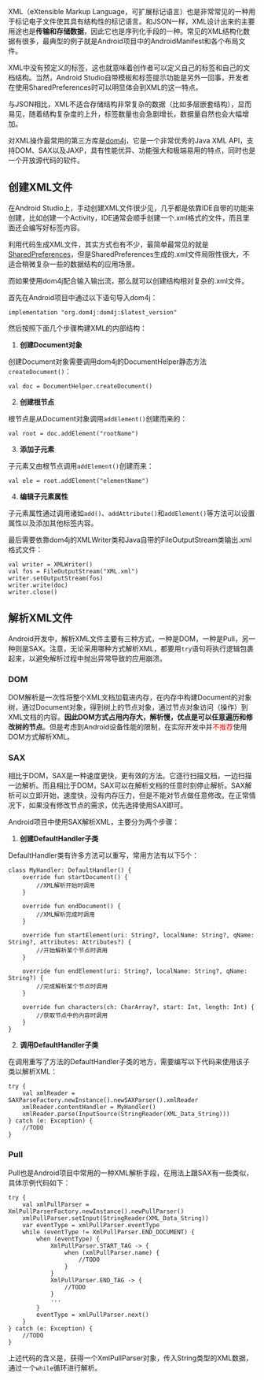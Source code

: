 XML（eXtensible Markup Language，可扩展标记语言）也是非常常见的一种用于标记电子文件使其具有结构性的标记语言。和JSON一样，XML设计出来的主要用途也是**传输和存储数据**，因此它也是序列化手段的一种。常见的XML结构化数据有很多，最典型的例子就是Android项目中的AndroidManifest和各个布局文件。

XML中没有预定义的标签，这也就意味着创作者可以定义自己的标签和自己的文档结构。当然，Android Studio自带模板和标签提示功能是另外一回事，开发者在使用SharedPreferences时可以明显体会到XML的这一特点。

与JSON相比，XML不适合存储结构非常复杂的数据（比如多层嵌套结构），显而易见，随着结构复杂度的上升，标签数量也会急剧增长，数据量自然也会大幅增加。

对XML操作最常用的第三方库是[dom4j](https://search.maven.org/artifact/org.dom4j/dom4j)，它是一个非常优秀的Java XML API，支持DOM、SAX以及JAXP，具有性能优异、功能强大和极端易用的特点，同时也是一个开放源代码的软件。

## 创建XML文件

在Android Studio上，手动创建XML文件很少见，几乎都是依靠IDE自带的功能来创建，比如创建一个Activity，IDE通常会顺手创建一个.xml格式的文件，而且里面还会编写好标签内容。

利用代码生成XML文件，其实方式也有不少，最简单最常见的就是[SharedPreferences](Android/sp)，但是SharedPreferences生成的.xml文件局限性很大，不适合稍微复杂一些的数据结构的应用场景。

而如果使用dom4j配合输入输出流，那么就可以创建结构相对复杂的.xml文件。

首先在Android项目中通过以下语句导入dom4j：

```
implementation "org.dom4j:dom4j:$latest_version"
```

然后按照下面几个步骤构建XML的内部结构：

1. **创建Document对象**

创建Document对象需要调用dom4j的DocumentHelper静态方法`createDocument()`：

```
val doc = DocumentHelper.createDocument()
```

2. **创建根节点**

根节点是从Document对象调用`addElement()`创建而来的：

```
val root = doc.addElement("rootName")
```

3. **添加子元素**

子元素又由根节点调用`addElement()`创建而来：

```
val ele = root.addElement("elementName")
```

4. **编辑子元素属性**

子元素属性通过调用诸如`add()`、`addAttribute()`和`addElement()`等方法可以设置属性以及添加其他标签内容。

最后需要依靠dom4j的XMLWriter类和Java自带的FileOutputStream类输出.xml格式文件：

```
val writer = XMLWriter()
val fos = FileOutputStream("XML.xml")
writer.setOutputStream(fos)
writer.write(doc)
writer.close()
```

## 解析XML文件

Android开发中，解析XML文件主要有三种方式，一种是DOM，一种是Pull，另一种则是SAX。注意，无论采用哪种方式解析XML，都要用`try`语句将执行逻辑包裹起来，以避免解析过程中抛出异常导致的应用崩溃。

### DOM

DOM解析是一次性将整个XML文档加载进内存，在内存中构建Document的对象树，通过Document对象，得到树上的节点对象，通过节点对象访问（操作）到XML文档的内容。**因此DOM方式占用内存大，解析慢，优点是可以任意遍历和修改树的节点**。但是考虑到Android设备性能的限制，在实际开发中并<font color=red>不推荐</font>使用DOM方式解析XML。

### SAX

相比于DOM，SAX是一种速度更快，更有效的方法。它逐行扫描文档，一边扫描一边解析。而且相比于DOM，SAX可以在解析文档的任意时刻停止解析。SAX解析可以立即开始，速度快，没有内存压力，但是不能对节点做任意修改。在正常情况下，如果没有修改节点的需求，优先选择使用SAX即可。

Android项目中使用SAX解析XML，主要分为两个步骤：

1. **创建DefaultHandler子类**

DefaultHandler类有许多方法可以重写，常用方法有以下5个：

```
class MyHandler: DefaultHandler() {
    override fun startDocument() {
        //XML解析开始时调用
    }

    override fun endDocument() {
        //XML解析完成时调用
    }

    override fun startElement(uri: String?, localName: String?, qName: String?, attributes: Attributes?) {
        //开始解析某个节点时调用
    }

    override fun endElement(uri: String?, localName: String?, qName: String?) {
        //完成解析某个节点时调用
    }

    override fun characters(ch: CharArray?, start: Int, length: Int) {
        //获取节点中的内容时调用
    }
}
```

2. **调用DefaultHandler子类**

在调用重写了方法的DefaultHandler子类的地方，需要编写以下代码来使用该子类以解析XML：

```
try {
    val xmlReader = SAXParseFactory.newInstance().newSAXParser().xmlReader
    xmlReader.contentHandler = MyHandler()
    xmlReader.parse(InputSource(StringReader(XML_Data_String)))
} catch (e: Exception) {
    //TODO
}
```

### Pull

Pull也是Android项目中常用的一种XML解析手段，在用法上跟SAX有一些类似，具体示例代码如下：

```
try {
    val xmlPullParser = XmlPullParserFactory.newInstance().newPullParser()
    xmlPullParser.setInput(StringReader(XML_Data_String))
    var eventType = xmlPullParser.eventType
    while (eventType != XmlPullParser.END_DOCUMENT) {
        when (eventType) {
            XmlPullParser.START_TAG -> {
                when (xmlPullParser.name) {
                    //TODO
                }
            }
            XmlPullParser.END_TAG -> {
                //TODO
            }
            ···
        }
        eventType = xmlPullParser.next()
    }
} catch (e: Exception) {
    //TODO
}
```

上述代码的含义是，获得一个XmlPullParser对象，传入String类型的XML数据，通过一个`while`循环进行解析。



